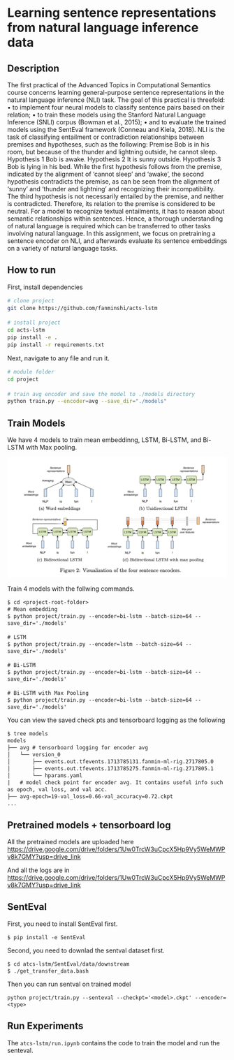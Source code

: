  # Learning sentence representations from natural language inference data   
 
## Description   

The first practical of the Advanced Topics in Computational Semantics course concerns learning
general-purpose sentence representations in the natural language inference (NLI) task. The goal
of this practical is threefold:
• to implement four neural models to classify sentence pairs based on their relation;
• to train these models using the Stanford Natural Language Inference (SNLI) corpus (Bowman
et al., 2015);
• and to evaluate the trained models using the SentEval framework (Conneau and Kiela, 2018).
NLI is the task of classifying entailment or contradiction relationships between premises and
hypotheses, such as the following:
Premise Bob is in his room, but because of the thunder and lightning outside, he cannot sleep.
Hypothesis 1 Bob is awake.
Hypothesis 2 It is sunny outside.
Hypothesis 3 Bob is lying in his bed.
While the first hypothesis follows from the premise, indicated by the alignment of ‘cannot sleep’
and ‘awake’, the second hypothesis contradicts the premise, as can be seen from the alignment of
‘sunny’ and ‘thunder and lightning’ and recognizing their incompatibility. The third hypothesis is
not necessarily entailed by the premise, and neither is contradicted. Therefore, its relation to the
premise is considered to be neutral.
For a model to recognize textual entailments, it has to reason about semantic relationships
within sentences. Hence, a thorough understanding of natural language is required which can be
transferred to other tasks involving natural language. In this assignment, we focus on pretraining
a sentence encoder on NLI, and afterwards evaluate its sentence embeddings on a variety of natural
language tasks.

## How to run   
First, install dependencies   
```bash
# clone project   
git clone https://github.com/fanminshi/acts-lstm

# install project   
cd acts-lstm
pip install -e .   
pip install -r requirements.txt
 ```   
 Next, navigate to any file and run it.   
 ```bash
# module folder
cd project

# train avg encoder and save the model to ./models directory
python train.py --encoder=avg --save_dir="./models"   
```

## Train Models

We have 4 models to train mean embeddinng, LSTM, Bi-LSTM, and Bi-LSTM with Max pooling.

![Encoders](./encoders.png)

Train 4 models with the follwing commands.

```
$ cd <project-root-folder>
# Mean embedding
$ python project/train.py --encoder=bi-lstm --batch-size=64 --save_dir='./models'

# LSTM
$ python project/train.py --encoder=lstm --batch-size=64 --save_dir='./models'

# Bi-LSTM
$ python project/train.py --encoder=bi-lstm --batch-size=64 --save_dir='./models'

# Bi-LSTM with Max Pooling
$ python project/train.py --encoder=bi-lstm --batch-size=64 --save_dir='./models'
```

You can view the saved check pts and tensorboard logging as the following

```
$ tree models
models
├── avg # tensorboard logging for encoder avg
│   └── version_0
│       ├── events.out.tfevents.1713785131.fanmin-ml-rig.2717805.0
│       ├── events.out.tfevents.1713785275.fanmin-ml-rig.2717805.1
│       └── hparams.yaml
|   # model check point for encoder avg. It contains useful info such as epoch, val loss, and val acc.
├── avg-epoch=19-val_loss=0.66-val_accuracy=0.72.ckpt
...
```
## Pretrained models + tensorboard log

All the pretrained models are uploaded here https://drive.google.com/drive/folders/1Uw0TrcW3uCpcX5Hp9Vy5WeMWPv8k7GMY?usp=drive_link

And all the logs are in https://drive.google.com/drive/folders/1Uw0TrcW3uCpcX5Hp9Vy5WeMWPv8k7GMY?usp=drive_link


## SentEval

First, you need to install SentEval first.

```
$ pip install -e SentEval 
```

Second, you need to downlad the sentval dataset first.

```
$ cd atcs-lstm/SentEval/data/downstream
$ ./get_transfer_data.bash
```

Then you can run sentval on trained model

```
python project/train.py --senteval --checkpt='<model>.ckpt' --encoder=<type>
```


## Run Experiments 

The `atcs-lstm/run.ipynb` contains the code to train the model and run the senteval.
